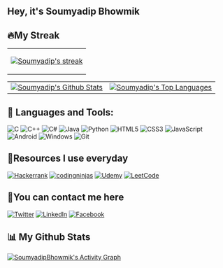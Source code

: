 ## Hey, it's Soumyadip Bhowmik

##  🔥My Streak
<table align="center"><td>
<p align="center">
    <a href="https://github.com/SoumyadipBhowmik/github-readme-streak-stats">
        <img title="🔥 Get streak stats for your profile at git.io/streak-stats" alt="Soumyadip's streak" src="https://github-readme-streak-stats.herokuapp.com/?user=SoumyadipBhowmik&theme=black-ice&hide_border=true&stroke=0000&background=060A0CD0"/>
    </a>
</p></td></table>

<table align="center">
<td><a href="https://github.com/Soumyadip/github-readme-stats"><img alt="Soumyadip's Github Stats" src="https://github-readme-stats.vercel.app/api?username=SoumyadipBhowmik&show_icons=true&count_private=true&theme=react&hide_border=true&bg_color=0D1117" /></a></td>
  <td><a href="https://github.com/SoumyadipBhowmik/github-readme-stats"><img alt="Soumyadip's Top Languages" src="https://github-readme-stats.vercel.app/api/top-langs/?username=SoumyadipBhowmik&langs_count=8&count_private=true&layout=compact&theme=react&hide_border=true&bg_color=0D1117" /></a></td>
</table>

## 🚀 Languages and Tools:


![C](https://img.shields.io/badge/c-%2300599C.svg?style=for-the-badge&logo=c&logoColor=white)
![C++](https://img.shields.io/badge/c++-%2300599C.svg?style=for-the-badge&logo=c%2B%2B&logoColor=white)
![C#](https://img.shields.io/badge/c%23-%23239120.svg?style=for-the-badge&logo=c-sharp&logoColor=white)
![Java](https://img.shields.io/badge/java-%23ED8B00.svg?style=for-the-badge&logo=java&logoColor=white)
![Python](https://img.shields.io/badge/python-3670A0?style=for-the-badge&logo=python&logoColor=ffdd54)
![HTML5](https://img.shields.io/badge/html5-%23E34F26.svg?style=for-the-badge&logo=html5&logoColor=white)
![CSS3](https://img.shields.io/badge/css3-%231572B6.svg?style=for-the-badge&logo=css3&logoColor=white)
![JavaScript](https://img.shields.io/badge/javascript-%23323330.svg?style=for-the-badge&logo=javascript&logoColor=%23F7DF1E)
![Android](https://img.shields.io/badge/Android-3DDC84?style=for-the-badge&logo=android&logoColor=white)
![Windows](https://img.shields.io/badge/Windows-0078D6?style=for-the-badge&logo=windows&logoColor=white)
![Git](https://img.shields.io/badge/git-%23F05033.svg?style=for-the-badge&logo=git&logoColor=white)


## 🌟Resources I use everyday

<a href = "https://www.hackerrank.com/SoumyadipBhowmik" target = "_blank">![Hackerrank](https://img.shields.io/badge/-Hackerrank-2EC866?style=for-the-badge&logo=HackerRank&logoColor=white)</a>
<a href = "https://www.codingninjas.com/codestudio/profile/Soumyadip" target = "_blank">![codingninjas](https://img.shields.io/badge/coding%20ninjas-DD6620?style=for-the-badge&logo=codingninjas&logoColor=white)</a>
<a href = "https://www.udemy.com/user/soumyadip-bhowmik-3/" target = "_blank">![Udemy](https://img.shields.io/badge/Udemy-A435F0?style=for-the-badge&logo=Udemy&logoColor=white)</a>
<a href = "https://leetcode.com/Soumyadipp/" target = "_blank">![LeetCode](https://img.shields.io/badge/LeetCode-000000?style=for-the-badge&logo=LeetCode&logoColor=#d16c06)</a>

## 📱You can contact me here

<a href = "https://twitter.com/soumyaadipp">![Twitter](https://img.shields.io/badge/Twitter-%231DA1F2.svg?style=for-the-badge&logo=Twitter&logoColor=white)</a>
<a href = "https://www.linkedin.com/in/soumyadip-bhowmik/">![LinkedIn](https://img.shields.io/badge/linkedin-%230077B5.svg?style=for-the-badge&logo=linkedin&logoColor=white)</a>
<a href = "https://www.facebook.com/SandySoumyadip/">![Facebook](https://img.shields.io/badge/Facebook-%231877F2.svg?style=for-the-badge&logo=Facebook&logoColor=white)</a>

## 📊 My Github Stats

  

<a href="https://github.com/SoumyadipBhowmik/github-readme-activity-graph"><img alt="SoumyadipBhowmik's Activity Graph" src="https://activity-graph.herokuapp.com/graph?username=SoumyadipBhowmik&bg_color=0D1117&color=5BCDEC&line=5BCDEC&point=FFFFFF&hide_border=true" /></a>

<br/>
<br/>
